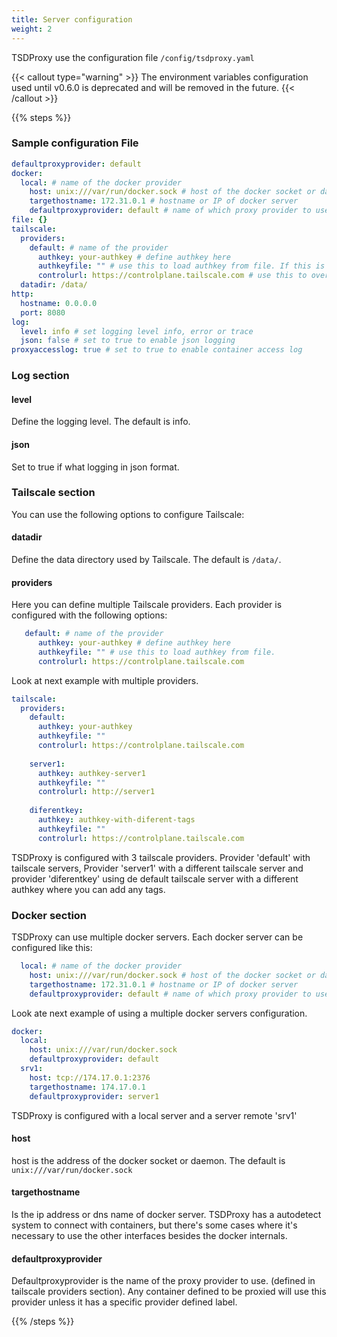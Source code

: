 ```yaml
---
title: Server configuration
weight: 2
---
```



TSDProxy use the configuration file `/config/tsdproxy.yaml`

{{< callout type="warning" >}}
The environment variables configuration used until v0.6.0 is deprecated and
will be removed in the future.
{{< /callout >}}

{{% steps %}}

### Sample configuration File

```yaml  {filename="/config/tsdproxy.yaml"}
defaultproxyprovider: default
docker:
  local: # name of the docker provider
    host: unix:///var/run/docker.sock # host of the docker socket or daemon
    targethostname: 172.31.0.1 # hostname or IP of docker server
    defaultproxyprovider: default # name of which proxy provider to use
file: {}
tailscale:
  providers:
    default: # name of the provider
      authkey: your-authkey # define authkey here
      authkeyfile: "" # use this to load authkey from file. If this is defined, Authkey is ignored
      controlurl: https://controlplane.tailscale.com # use this to override the default control URL
  datadir: /data/
http:
  hostname: 0.0.0.0
  port: 8080
log:
  level: info # set logging level info, error or trace
  json: false # set to true to enable json logging
proxyaccesslog: true # set to true to enable container access log
```

### Log section

#### level

Define the logging level. The default is info.

#### json

Set to true if what logging in json format.

### Tailscale section

You can use the following options to configure Tailscale:

#### datadir

Define the data directory used by Tailscale. The default is `/data/`.

#### providers

Here you can define multiple Tailscale providers. Each provider is configured
with the following options:

```yaml  {filename="/config/tsdproxy.yaml"}
   default: # name of the provider
      authkey: your-authkey # define authkey here
      authkeyfile: "" # use this to load authkey from file.
      controlurl: https://controlplane.tailscale.com 
```

Look at next example with multiple providers.

```yaml  {filename="/config/tsdproxy.yaml"}
tailscale:
  providers:
    default:
      authkey: your-authkey
      authkeyfile: ""
      controlurl: https://controlplane.tailscale.com
 
    server1:
      authkey: authkey-server1
      authkeyfile: ""
      controlurl: http://server1
 
    diferentkey:
      authkey: authkey-with-diferent-tags
      authkeyfile: ""
      controlurl: https://controlplane.tailscale.com
```

TSDProxy is configured with 3 tailscale providers. Provider 'default' with tailscale
servers, Provider 'server1' with a different tailscale server and provider 'diferentkey'
using de default tailscale server with a different authkey where you can add any
tags.

### Docker section

TSDProxy can use multiple docker servers. Each docker server can be configured
like this:

```yaml  {filename="/config/tsdproxy.yaml"}
  local: # name of the docker provider
    host: unix:///var/run/docker.sock # host of the docker socket or daemon
    targethostname: 172.31.0.1 # hostname or IP of docker server
    defaultproxyprovider: default # name of which proxy provider to use
```

Look ate next example of using a multiple docker servers configuration.

```yaml  {filename="/config/tsdproxy.yaml"}
docker:
  local: 
    host: unix:///var/run/docker.sock 
    defaultproxyprovider: default 
  srv1: 
    host: tcp://174.17.0.1:2376
    targethostname: 174.17.0.1
    defaultproxyprovider: server1
```

TSDProxy is configured with a local server and a server remote 'srv1'

#### host

host is the address of the docker socket or daemon. The default is `unix:///var/run/docker.sock`

#### targethostname

Is the ip address or dns name of docker server. TSDProxy has a autodetect system
to connect with containers, but there's some cases where it's necessary to use
the other interfaces besides the docker internals.

#### defaultproxyprovider

Defaultproxyprovider is the name of the proxy provider to use. (defined in tailscale
providers section). Any container defined to be proxied will use this provider
unless it has a specific provider defined label.

{{% /steps %}}
